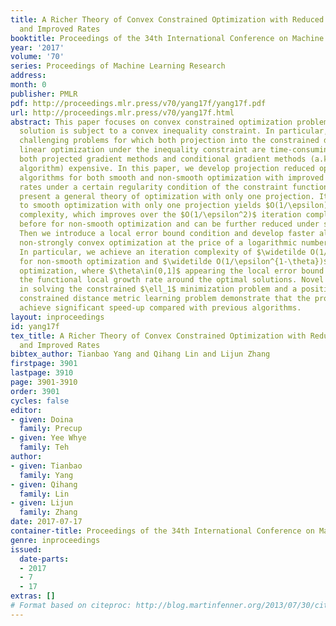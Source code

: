 ```yaml
---
title: A Richer Theory of Convex Constrained Optimization with Reduced Projections
  and Improved Rates
booktitle: Proceedings of the 34th International Conference on Machine Learning
year: '2017'
volume: '70'
series: Proceedings of Machine Learning Research
address: 
month: 0
publisher: PMLR
pdf: http://proceedings.mlr.press/v70/yang17f/yang17f.pdf
url: http://proceedings.mlr.press/v70/yang17f.html
abstract: This paper focuses on convex constrained optimization problems, where the
  solution is subject to a convex inequality constraint. In particular, we aim at
  challenging problems for which both projection into the constrained domain and a
  linear optimization under the inequality constraint are time-consuming, which render
  both projected gradient methods and conditional gradient methods (a.k.a. the Frank-Wolfe
  algorithm) expensive. In this paper, we develop projection reduced optimization
  algorithms for both smooth and non-smooth optimization with improved convergence
  rates under a certain regularity condition of the constraint function. We first
  present a general theory of optimization with only one projection. Its application
  to smooth optimization with only one projection yields $O(1/\epsilon)$ iteration
  complexity, which improves over the $O(1/\epsilon^2)$ iteration complexity established
  before for non-smooth optimization and can be further reduced under strong convexity.
  Then we introduce a local error bound condition and develop faster algorithms for
  non-strongly convex optimization at the price of a logarithmic number of projections.
  In particular, we achieve an iteration complexity of $\widetilde O(1/\epsilon^{2(1-\theta)})$
  for non-smooth optimization and $\widetilde O(1/\epsilon^{1-\theta})$ for smooth
  optimization, where $\theta\in(0,1]$ appearing the local error bound condition characterizes
  the functional local growth rate around the optimal solutions. Novel applications
  in solving the constrained $\ell_1$ minimization problem and a positive semi-definite
  constrained distance metric learning problem demonstrate that the proposed algorithms
  achieve significant speed-up compared with previous algorithms.
layout: inproceedings
id: yang17f
tex_title: A Richer Theory of Convex Constrained Optimization with Reduced Projections
  and Improved Rates
bibtex_author: Tianbao Yang and Qihang Lin and Lijun Zhang
firstpage: 3901
lastpage: 3910
page: 3901-3910
order: 3901
cycles: false
editor:
- given: Doina
  family: Precup
- given: Yee Whye
  family: Teh
author:
- given: Tianbao
  family: Yang
- given: Qihang
  family: Lin
- given: Lijun
  family: Zhang
date: 2017-07-17
container-title: Proceedings of the 34th International Conference on Machine Learning
genre: inproceedings
issued:
  date-parts:
  - 2017
  - 7
  - 17
extras: []
# Format based on citeproc: http://blog.martinfenner.org/2013/07/30/citeproc-yaml-for-bibliographies/
---
```

